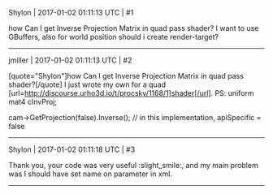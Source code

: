 Shylon | 2017-01-02 01:11:13 UTC | #1

how Can I get  Inverse Projection Matrix  in quad pass shader? I want to use GBuffers, also for world position should i create render-target?

-------------------------

jmiller | 2017-01-02 01:11:13 UTC | #2

[quote="Shylon"]how Can I get  Inverse Projection Matrix  in quad pass shader?[/quote]
I just wrote my own for a quad [url=http://discourse.urho3d.io/t/procsky/1168/1]shader[/url].
PS:
uniform mat4 cInvProj;

cam->GetProjection(false).Inverse(); // in this implementation, apiSpecific = false

-------------------------

Shylon | 2017-01-02 01:11:18 UTC | #3

Thank you, your code was very useful :slight_smile:, and my main problem was I should have set name on parameter in xml.

-------------------------


